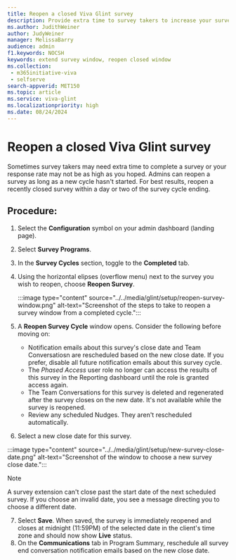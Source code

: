 ```yaml
---
title: Reopen a closed Viva Glint survey
description: Provide extra time to survey takers to increase your survey response rate.
ms.author: JudithWeiner
author: JudyWeiner
manager: MelissaBarry
audience: admin
f1.keywords: NOCSH
keywords: extend survey window, reopen closed window
ms.collection: 
 - m365initiative-viva
 - selfserve
search-appverid: MET150
ms.topic: article
ms.service: viva-glint
ms.localizationpriority: high
ms.date: 08/24/2024
---
```


# Reopen a closed Viva Glint survey

Sometimes survey takers may need extra time to complete a survey or your response rate may not be as high as you hoped. Admins can reopen a survey as long as a new cycle hasn't started. For best results, reopen a recently closed survey within a day or two of the survey cycle ending.  

## Procedure:

1. Select the **Configuration** symbol on your admin dashboard (landing page).
2. Select **Survey Programs**.
3. In the **Survey Cycles** section, toggle to the **Completed** tab.
4. Using the horizontal elipses (overflow menu) next to the survey you wish to reopen, choose **Reopen Survey**.

    :::image type="content" source="../../media/glint/setup/reopen-survey-window.png" alt-text="Screenshot of the steps to take to reopen a survey window from a completed cycle.":::

5. A **Reopen Survey Cycle** window opens. Consider the following before moving on:
   - Notification emails about this survey's close date and Team Conversatiosn are rescheduled based on the new close date. If you prefer, disable all future notification emails about this survey cycle. 
   - The *Phased Access* user role no longer can access the results of this survey in the Reporting dashboard until the role is granted access again.  
   - The Team Conversations for this survey is deleted and regenerated after the survey closes on the new date. It's not available while the survey is reopened.
   - Review any scheduled Nudges. They aren't rescheduled automatically. 
6. Select a new close date for this survey.

 :::image type="content" source="../../media/glint/setup/new-survey-close-date.png" alt-text="Screenshot of the window to choose a new survey close date.":::
   
   > [!NOTE]
   > A survey extension can't close past the start date of the next scheduled survey. If you choose an invalid date, you see a message directing you to choose a different date.

7. Select **Save**. When saved, the survey is immediately reopened and closes at midnight (11:59PM) of the selected date in the client's time zone and should now show **Live** status.
8. On the **Communications** tab in Program Summary, reschedule all survey end conversation notification emails based on the new close date.
